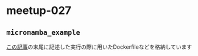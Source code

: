 # meetup-027

## `micromamba_example`

[この記事](https://www.hiromasa.info/posts/27/)の末尾に記述した実行の際に用いたDockerfileなどを格納しています
